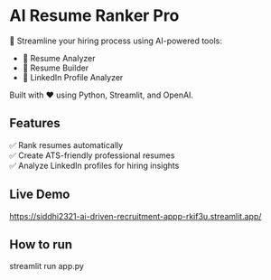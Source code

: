 # AI Resume Ranker Pro

🚀 Streamline your hiring process using AI-powered tools:

- 🧠 Resume Analyzer
- 📝 Resume Builder
- 🔗 LinkedIn Profile Analyzer

Built with ❤️ using Python, Streamlit, and OpenAI.

## Features
✅ Rank resumes automatically  
✅ Create ATS-friendly professional resumes  
✅ Analyze LinkedIn profiles for hiring insights

## Live Demo
https://siddhi2321-ai-driven-recruitment-appp-rkif3u.streamlit.app/


## How to run
streamlit run app.py
